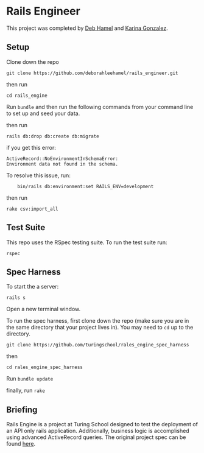 # Rails Engineer
This project was completed by [Deb Hamel](https://github.com/deborahleehamel) and [Karina Gonzalez](https://github.com/ckaminer).

## Setup
Clone down the repo
```
git clone https://github.com/deborahleehamel/rails_engineer.git
```
then run
```
cd rails_engine
```
Run `bundle` and then run the following commands from your command line to set up and seed your data.

then run
```
rails db:drop db:create db:migrate
```
if you get this error:
```
ActiveRecord::NoEnvironmentInSchemaError:
Environment data not found in the schema.
```
To resolve this issue, run:
```
    bin/rails db:environment:set RAILS_ENV=development
```
then run
```
rake csv:import_all
```

## Test Suite
This repo uses the RSpec testing suite.  To run the test suite run:
```
rspec
```

## Spec Harness
To start the a server:
```
rails s
```
Open a new terminal window.

To run the spec harness, first clone down the repo (make sure you are in the same directory that your project lives in). You may need to  `cd`  up to the directory.

```
git clone https://github.com/turingschool/rales_engine_spec_harness
```
then

```
cd rales_engine_spec_harness
```
Run `bundle update`

finally, run `rake`

## Briefing
Rails Engine is a project at Turing School designed to test the deployment of an API only rails application.  Additionally, business logic is accomplished using advanced ActiveRecord queries. The original project spec can be found [here](https://github.com/turingschool/lesson_plans/blob/master/ruby_03-professional_rails_applications/rails_engine.md#technical-expectations).

